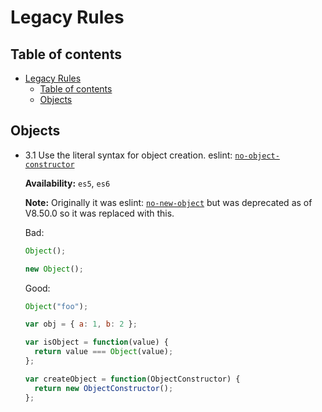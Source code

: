# Legacy Rules

## Table of contents

- [Legacy Rules](#legacy-rules)
  - [Table of contents](#table-of-contents)
  - [Objects](#objects)

## Objects

- 3.1 Use the literal syntax for object creation. eslint: [`no-object-constructor`](https://eslint.org/docs/latest/rules/no-object-constructor)

  **Availability:** `es5`, `es6`

  **Note:** Originally it was eslint: [`no-new-object`](https://eslint.org/docs/latest/rules/no-new-object) but was deprecated as of V8.50.0 so it was replaced with this.

  Bad:

  [//]: # (expectedErrors: 2)

  ```js
  Object();
  
  new Object();
  ```
  
  Good:

  [//]: # (expectedErrors: 0)

  ```js
  Object("foo");
  
  var obj = { a: 1, b: 2 };
  
  var isObject = function(value) {
    return value === Object(value);
  };

  var createObject = function(ObjectConstructor) {
    return new ObjectConstructor();
  };
  ```
